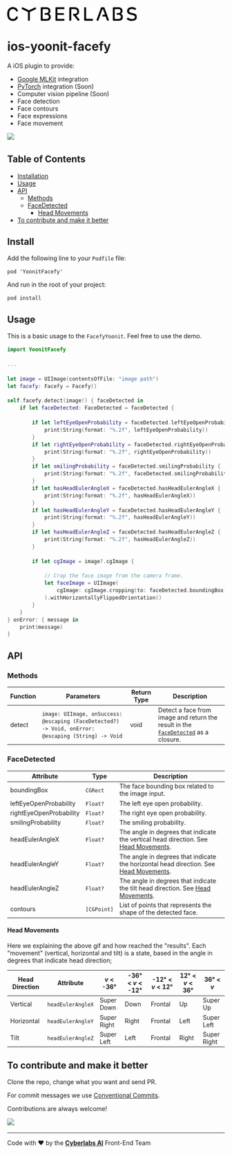 <img src="https://raw.githubusercontent.com/Yoonit-Labs/ios-yoonit-facefy/development/logo_cyberlabs.png" width="300">

# ios-yoonit-facefy

A iOS plugin to provide:
* [Google MLKit](https://developers.google.com/ml-kit) integration
* [PyTorch](https://pytorch.org/mobile/home/) integration (Soon)
* Computer vision pipeline (Soon)
* Face detection
* Face contours
* Face expressions
* Face movement

<img src="https://raw.githubusercontent.com/Yoonit-Labs/ios-yoonit-facefy/development/facefy.gif" width="300" />

## Table of Contents

* [Installation](#installation)
* [Usage](#usage)
* [API](#api)
  * [Methods](#methods)
  * [FaceDetected](#facedetected)
    * [Head Movements](#head-movements)
* [To contribute and make it better](#to-contribute-and-make-it-better)

## Install

Add the following line to your `Podfile` file:

```  
pod 'YoonitFacefy'
```

And run in the root of your project:

```
pod install
```  

## Usage

This is a basic usage to the `FacefyYoonit`.
Feel free to use the demo.

```swift
import YoonitFacefy

...

let image = UIImage(contentsOfFile: "image path")
let facefy: Facefy = Facefy()

self.facefy.detect(image!) { faceDetected in                                      
    if let faceDetected: FaceDetected = faceDetected {
        
        if let leftEyeOpenProbability = faceDetected.leftEyeOpenProbability {
            print(String(format: "%.2f", leftEyeOpenProbability))
        }
        if let rightEyeOpenProbability = faceDetected.rightEyeOpenProbability {
            print(String(format: "%.2f", rightEyeOpenProbability))
        }
        if let smilingProbability = faceDetected.smilingProbability {
            print(String(format: "%.2f", faceDetected.smilingProbability))
        }
        if let hasHeadEulerAngleX = faceDetected.hasHeadEulerAngleX {
            print(String(format: "%.2f", hasHeadEulerAngleX))
        }
        if let hasHeadEulerAngleY = faceDetected.hasHeadEulerAngleY {
            print(String(format: "%.2f", hasHeadEulerAngleY))
        }                
        if let hasHeadEulerAngleZ = faceDetected.hasHeadEulerAngleZ {
            print(String(format: "%.2f", hasHeadEulerAngleZ))
        }
                    
        if let cgImage = image?.cgImage {                                                        
            
            // Crop the face image from the camera frame.
            let faceImage = UIImage(
                cgImage: cgImage.cropping(to: faceDetected.boundingBox)!
            ).withHorizontallyFlippedOrientation()
        }
    }
} onError: { message in
    print(message)
}
```

## API

### Methods

| Function | Parameters                                                                                                                                                                                               | Return Type | Description |
| -              | -                                                                                                                                                                                                                | -                   | -                 |
| detect     |  `image: UIImage, onSuccess: @escaping (FaceDetected?) -> Void, onError: @escaping (String) -> Void` | void             | Detect a face from image and return the result in the [`FaceDetected`](#facedetected) as a closure. |

### FaceDetected

| Attribute | Type | Description |
| -             | -        | -                  |
| boundingBox | `CGRect` | The face bounding box related to the image input. |
| leftEyeOpenProbability | `Float?` | The left eye open probability. |
| rightEyeOpenProbability | `Float?` | The right eye open probability. |
| smilingProbability | `Float?` | The smiling probability. |
| headEulerAngleX | `Float?` | The angle in degrees that indicate the vertical head direction. See [Head Movements](#headmovements). |
| headEulerAngleY | `Float?` | The angle in degrees that indicate the horizontal head direction. See [Head Movements](#headmovements). |
| headEulerAngleZ | `Float?` | The angle in degrees that indicate the tilt head direction. See [Head Movements](#headmovements). |
| contours | `[CGPoint]` | List of points that represents the shape of the detected face. |

#### Head Movements

Here we explaining the above gif and how reached the "results". Each "movement" (vertical, horizontal and tilt) is a state, based in the angle in degrees that indicate head direction;

| Head Direction | Attribute                  |  _v_ < -36°       | -36° < _v_ < -12° | -12° < _v_ < 12° | 12° < _v_ < 36° |  36° < _v_       | 
| -                        | -                              | -                   | -                        | -                   | -                    | -                   |
| Vertical             | `headEulerAngleX` | Super Down | Down               | Frontal          | Up             | Super Up |
| Horizontal        | `headEulerAngleY` | Super Right | Right                 | Frontal          | Left                 | Super Left    |
| Tilt                    | `headEulerAngleZ` | Super Left   | Left                   | Frontal          | Right            | Super Right |


## To contribute and make it better

Clone the repo, change what you want and send PR.

For commit messages we use <a href="https://www.conventionalcommits.org/">Conventional Commits</a>.

Contributions are always welcome!

<a href="https://github.com/Yoonit-Labs/ios-yoonit-facefy/graphs/contributors">
  <img src="https://contrib.rocks/image?repo=Yoonit-Labs/ios-yoonit-facefy" />
</a>

---

Code with ❤ by the [**Cyberlabs AI**](https://cyberlabs.ai/) Front-End Team
